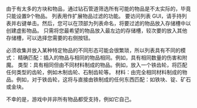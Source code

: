 <chapter name="列表"/>
<lore>
由于有太多的方块和物品，通过钻石管道筛选所有可能的物品是不太实际的，毕竟只能设置9个物品。
</lore>
<no_lore>
列表用作扩展物品过滤的功能。
</no_lore>
<chapter name="信息"/>
要访问列表 GUI，请手持列表并右键单击。然后，您可以在顶部为列表命名，将要过滤的物品放入存储槽中以创建虚影物品。
<recipes_usages stack="buildcraftcore:list"/>

<chapter name="按钮"/>
只需将您最希望的物品放入最左边的存储槽，较次要的放入其他存储槽，可以选择您需要的右侧按钮。

必须收集并放入某种特定物品的不同形态可能会很繁琐，所以列表具有不同的模式：
精确匹配：插入的物品与相同的物品相同。例如，具有相同数量的伤害和附魔。
类型：具有相同但由不同材料制成的物品。例如，放入一个铁齿轮，将匹配任何类型的齿轮，例如木制齿轮、石制齿轮等。
材料：由完全相同材料制成的物品。例如，对于铁齿轮，这将与直接由铁制成的任何东西匹配：如铁块、锭、矿石或金块。

不幸的是，游戏中并非所有物品都受支持，例如它自己。